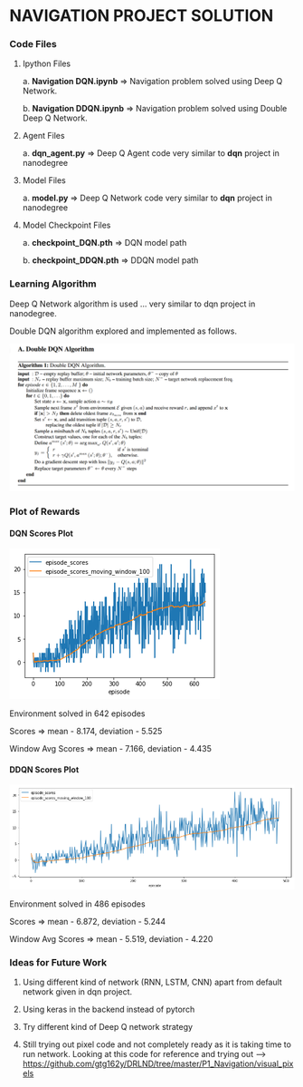 # NAVIGATION PROJECT SOLUTION

### Code Files 

1. Ipython Files

    a. **Navigation DQN.ipynb** => Navigation problem solved using Deep Q Network.

    b. **Navigation DDQN.ipynb** => Navigation problem solved using Double Deep Q Network.

2. Agent Files

    a. **dqn_agent.py** => Deep Q Agent code very similar to **dqn** project in nanodegree

3. Model Files

    a. **model.py** => Deep Q Network code very similar to **dqn** project in nanodegree

4. Model Checkpoint Files

    a. **checkpoint_DQN.pth** => DQN model path

    b. **checkpoint_DDQN.pth** => DDQN model path



### Learning Algorithm

Deep Q Network algorithm is used ... very similar to dqn project in nanodegree. 

Double DQN algorithm explored and implemented as follows.

![DDQN Algorithm](DDQN-algo.png)


### Plot of Rewards

#### DQN Scores Plot

![DQN Scores](navigation_dqn_score_plot.png)

Environment solved in 642 episodes

Scores => mean - 8.174, deviation - 5.525

Window Avg Scores => mean - 7.166, deviation - 4.435

#### DDQN Scores Plot

![DDQN Scores](navigation_ddqn_score_plot.png)

Environment solved in 486 episodes

Scores => mean - 6.872, deviation - 5.244

Window Avg Scores => mean - 5.519, deviation - 4.220


### Ideas for Future Work

1. Using different kind of network (RNN, LSTM, CNN) apart from default network given in dqn project.

2. Using keras in the backend instead of pytorch

3. Try different kind of Deep Q network strategy

4. Still trying out pixel code and not completely ready as it is taking time to run network. Looking at this code for reference and trying out --> https://github.com/gtg162y/DRLND/tree/master/P1_Navigation/visual_pixels

